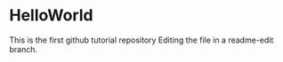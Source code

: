 # HelloWorld
This is the first github tutorial repository
Editing the file in a readme-edit branch. 
